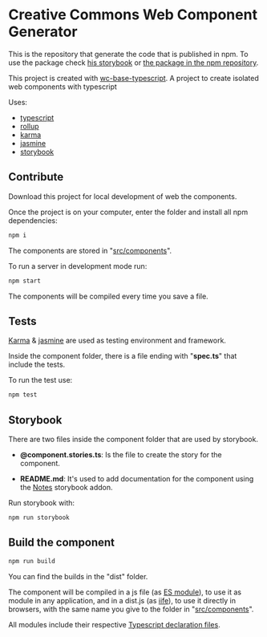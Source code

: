 # Creative Commons Web Component Generator

This is the repository that generate the code that is published in npm. To use the package check [his storybook](https://tx2z.github.io/creativecommons-webcomponent/) or [the package in the npm repository](https://www.npmjs.com/package/creative-commons-web-component).

This project is created with [wc-base-typescript](https://github.com/tx2z/wc-base-typescript). A project to create isolated web components with typescript

Uses:

* [typescript](https://www.typescriptlang.org/)
* [rollup](https://rollupjs.org/)
* [karma](https://karma-runner.github.io/)
* [jasmine](https://jasmine.github.io/)
* [storybook](https://storybook.js.org/)

## Contribute

Download this project for local development of web the components.

Once the project is on your computer, enter the folder and install all npm dependencies:

``` bash
npm i
```

The components are stored in "[src/components](src/components)".

To run a server in development mode run:

``` bash
npm start
```

The components will be compiled every time you save a file.

## Tests

[Karma](https://karma-runner.github.io/) & [jasmine](https://jasmine.github.io/) are used as testing environment and framework.

Inside the component folder, there is a file ending with "**spec.ts**" that include the tests.

To run the test use:

``` bash
npm test
```

## Storybook

There are two files inside the component folder that are used by storybook.

* **@component.stories.ts**: Is the file to create the story for the component.

* **README.md**: It's used to add documentation for the component using the [Notes](https://github.com/storybookjs/storybook/tree/master/addons/notes) storybook addon.

Run storybook with:

``` bash
npm run storybook
```

## Build the component

``` bash
npm run build
```

You can find the builds in the "dist" folder.

The component will be compiled in a js file (as [ES module](https://developer.mozilla.org/en-US/docs/Web/JavaScript/Guide/Modules)), to use it as module in any application, and in a dist.js (as [iife](https://developer.mozilla.org/en-US/docs/Glossary/IIFE)), to use it directly in browsers, with the same name you give to the folder in "[src/components](src/components)".

All modules include their respective [Typescript declaration files](https://www.typescriptlang.org/docs/handbook/declaration-files/introduction.html).

